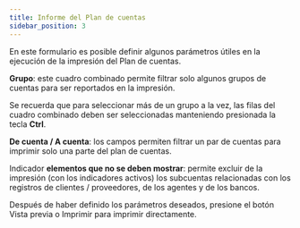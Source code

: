 ```yaml
---
title: Informe del Plan de cuentas
sidebar_position: 3
---
```


En este formulario es posible definir algunos parámetros útiles en la ejecución de la impresión del Plan de cuentas.

**Grupo**: este cuadro combinado permite filtrar solo algunos grupos de cuentas para ser reportados en la impresión.

Se recuerda que para seleccionar más de un grupo a la vez, las filas del cuadro combinado deben ser seleccionadas manteniendo presionada la tecla **Ctrl**.

**De cuenta / A cuenta**: los campos permiten filtrar un par de cuentas para imprimir solo una parte del plan de cuentas.

Indicador **elementos que no se deben mostrar**: permite excluir de la impresión (con los indicadores activos) los subcuentas relacionadas con los registros de clientes / proveedores, de los agentes y de los bancos.

Después de haber definido los parámetros deseados, presione el botón Vista previa o Imprimir para imprimir directamente.